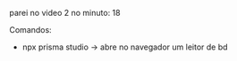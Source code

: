 parei no video 2 no minuto: 18


Comandos:
- npx prisma studio -> abre no navegador um leitor de bd
